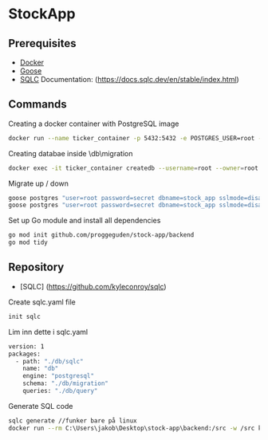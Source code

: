 # StockApp

## Prerequisites
* [Docker](https://www.docker.com/)
* [Goose](https://github.com/pressly/goose)
* [SQLC](https://github.com/kyleconroy/sqlc) Documentation: (https://docs.sqlc.dev/en/stable/index.html)

## Commands

Creating a docker container with PostgreSQL image
```bash
docker run --name ticker_container -p 5432:5432 -e POSTGRES_USER=root -e POSTGRES_PASSWORD=secret -d postgres:12-alpine
```

Creating databae inside \db\migration
```bash
docker exec -it ticker_container createdb --username=root --owner=root stock_app
```

Migrate up / down
```bash
goose postgres "user=root password=secret dbname=stock_app sslmode=disable" up
goose postgres "user=root password=secret dbname=stock_app sslmode=disable" down
```

Set up Go module and install all dependencies
```bash
go mod init github.com/proggeguden/stock-app/backend
go mod tidy
```

## Repository

* [SQLC] (https://github.com/kyleconroy/sqlc)

Create sqlc.yaml file
```bash
init sqlc
```
Lim inn dette i sqlc.yaml
```bash
version: 1
packages:
  - path: "./db/sqlc"
    name: "db"
    engine: "postgresql"
    schema: "./db/migration"
    queries: "./db/query"
```

Generate SQL code
```bash
sqlc generate //funker bare på linux
docker run --rm C:\Users\jakob\Desktop\stock-app\backend:/src -w /src kjconroy/sqlc generate 
```
